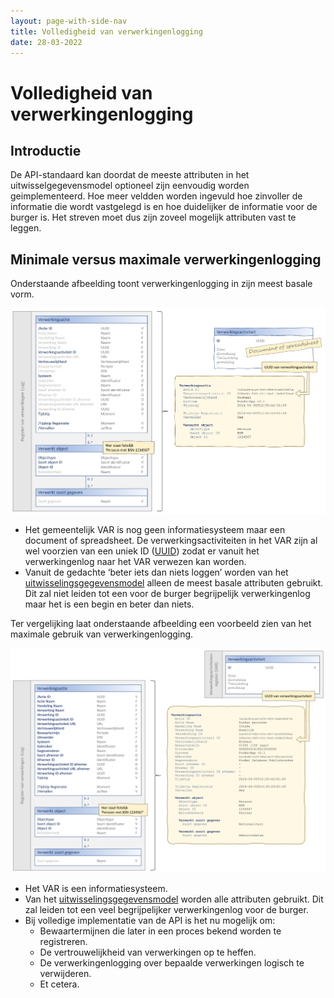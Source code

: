 ```yaml
---
layout: page-with-side-nav
title: Volledigheid van verwerkingenlogging
date: 28-03-2022
---
```


# Volledigheid van verwerkingenlogging

## Introductie
De API-standaard kan doordat de meeste attributen in het uitwisselgegevensmodel optioneel zijn eenvoudig worden geimplementeerd. Hoe meer veldden worden ingevuld hoe zinvoller de informatie die wordt vastgelegd is en hoe duidelijker de informatie voor de burger is. Het streven moet dus zijn zoveel mogelijk attributen vast te leggen. 

## Minimale versus maximale verwerkingenlogging
Onderstaande afbeelding toont verwerkingenlogging in zijn meest basale vorm.

<img src="./assets/minimaal.png" alt="Minimale variant van verwerkingenloggging" width="700"/>

-	Het gemeentelijk VAR is nog geen informatiesysteem maar een document of spreadsheet. De verwerkingsactiviteiten in het VAR zijn al wel voorzien van een uniek ID ([UUID](../gegevenswoordenboek/attribuuttypen/UUID.md)) zodat er vanuit het verwerkingenlog naar het VAR verwezen kan worden.
-	Vanuit de gedachte ‘beter iets dan niets loggen’ worden van het [uitwisselingsgegevensmodel](../gegevensmodel/uitwisselingsgegevensmodel.md) alleen de meest basale attributen gebruikt. Dit zal niet leiden tot een voor de burger begrijpelijk verwerkingenlog maar het is een begin en beter dan niets.

Ter vergelijking laat onderstaande afbeelding een voorbeeld zien van het maximale gebruik van verwerkingenlogging.

<img src="./assets/maximaal.png" alt="Maximale variant van verwerkingenlogging" width="700"/>

-	Het VAR is een informatiesysteem.
-	Van het [uitwisselingsgegevensmodel](../gegevensmodel/uitwisselingsgegevensmodel.md) worden alle attributen gebruikt. Dit zal leiden tot een veel begrijpelijker verwerkingenlog voor de burger.
-	Bij volledige implementatie van de API is het nu mogelijk om:
    - Bewaartermijnen die later in een proces bekend worden te registreren.
    - De vertrouwelijkheid van verwerkingen op te heffen.
    - De verwerkingenlogging over bepaalde verwerkingen logisch te verwijderen.
    - Et cetera.
    
